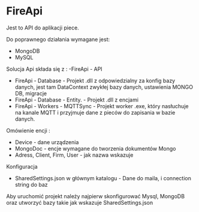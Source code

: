 # FireApi
Jest to API do aplikacji piece. 

Do poprawnego działania wymagane jest: 
- MongoDB
- MySQL 

Solucja Api składa się z :
-FireApi - API 
- FireApi - Database - Projekt .dll z odpowiedzialny za konfig bazy danych, jest tam DataContext zwykłej bazy danych, ustawienia MONGO DB, migracje 
- FireApi - Database - Entity. - Projekt .dll z encjami
- FireApi - Workers - MQTTSync - Projekt worker .exe, który nasłuchuje na kanale MQTT i przyjmuje dane z pieców do zapisania w bazie danych. 

Omówienie encji : 
 - Device - dane urządzenia 
 - MongoDoc - encje wymagane do tworzenia dokumentów Mongo
 - Adress, Client, Firm, User - jak nazwa wskazuje
 
 Konfiguracja 
 - SharedSettings.json w głównym katalogu - Dane do maila, i connection string do baz
 
 Aby uruchomić projekt należy najpierw skonfigurować Mysql, MongoDB oraz utworzyć bazy takie jak wskazuje SharedSettings.json
 
